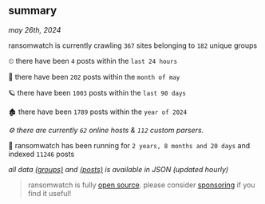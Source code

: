 
## summary
_may 26th, 2024_

ransomwatch is currently crawling `367` sites belonging to `182` unique groups

⏲ there have been `4` posts within the `last 24 hours`

🦈 there have been `202` posts within the `month of may`

🪐 there have been `1003` posts within the `last 90 days`

🏚 there have been `1789` posts within the `year of 2024`

_⚙️ there are currently `62` online hosts & `112` custom parsers._

🦕 ransomwatch has been running for `2 years, 8 months and 20 days` and indexed `11246` posts

_all data  [(groups)](http://ransomwhat.telemetry.ltd/groups) and [(posts)](http://ransomwhat.telemetry.ltd/posts) is available in JSON (updated hourly)_

> ransomwatch is fully [open source](https://github.com/joshhighet/ransomwatch#ransomwatch--). please consider [sponsoring](https://github.com/sponsors/joshhighet) if you find it useful!
